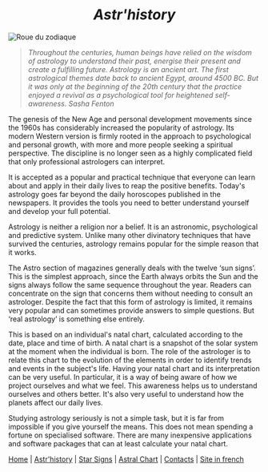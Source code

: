 # <center>*Astr'history*</center>

![Roue du zodiaque](../Images/roue-zodiac.png)

> *Throughout the centuries, human beings have relied on the wisdom of astrology to understand their past, energise their present and create a fulfilling future. Astrology is an ancient art. The first astrological themes date back to ancient Egypt, around 4500 BC. But it was only at the beginning of the 20th century that the practice enjoyed a revival as a psychological tool for heightened self-awareness.* *Sasha Fenton*

The genesis of the New Age and personal development movements since the 1960s has considerably increased the popularity of astrology. Its modern Western version is firmly rooted in the approach to psychological and personal growth, with more and more people seeking a spiritual perspective. The discipline is no longer seen as a highly complicated field that only professional astrologers can interpret.

It is accepted as a popular and practical technique that everyone can learn about and apply in their daily lives to reap the positive benefits. Today's astrology goes far beyond the daily horoscopes published in the newspapers. It provides the tools you need to better understand yourself and develop your full potential.

Astrology is neither a religion nor a belief. It is an astronomic, psychological and predictive system. Unlike many other divinatory techniques that have survived the centuries, astrology remains popular for the simple reason that it works.

The Astro section of magazines generally deals with the twelve ‘sun signs’. This is the simplest approach, since the Earth always orbits the Sun and the signs always follow the same sequence throughout the year. Readers can concentrate on the sign that concerns them without needing to consult an astrologer. Despite the fact that this form of astrology is limited, it remains very popular and can sometimes provide answers to simple questions. But ‘real astrology’ is something else entirely.

This is based on an individual's natal chart, calculated according to the date, place and time of birth. A natal chart is a snapshot of the solar system at the moment when the individual is born. The role of the astrologer is to relate this chart to the evolution of the elements in order to identify trends and events in the subject's life. Having your natal chart and its interpretation can be very useful. In particular, it is a way of being aware of how we project ourselves and what we feel. This awareness helps us to understand ourselves and others better. It's also very useful to understand how the planets affect our daily lives.

Studying astrology seriously is not a simple task, but it is far from impossible if you give yourself the means. This does not mean spending a fortune on specialised software. There are many inexpensive applications and software packages that can at least calculate your natal chart.

[Home](index.md) | [Astr'history](histoireastrologie.md) | [Star Signs](signesastrologiques.md) | [Astral Chart](thèmeastral.md) | [Contacts](contacts.md) | [Site in french](../fr/histoireastrologie.md)
